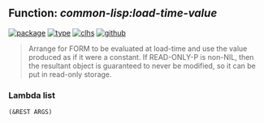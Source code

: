 ## Function: ***common-lisp:load-time-value***
[![package](https://img.shields.io/badge/Package-COMMON--LISP-5f9ea0.svg?style=social&colorA=999999)](../) [![type](https://img.shields.io/badge/Type-Function-5f9ea0.svg?style=social&colorA=999999)](../#function) [![clhs](https://img.shields.io/badge/CLHS-LOAD--TIME--VALUE-5f9ea0.svg?style=social&colorA=999999)](http://www.lispworks.com/documentation/HyperSpec/Body/s_ld_tim.htm) [![github](https://img.shields.io/badge/GitHub-View_the_source-5f9ea0.svg?style=social&colorA=999999&logo=github)](https://github.com/sbcl/sbcl/blob/master/src/compiler/info-functions.lisp/) 

> Arrange for FORM to be evaluated at load-time and use the value produced as
> if it were a constant. If READ-ONLY-P is non-NIL, then the resultant object is
> guaranteed to never be modified, so it can be put in read-only storage.

### Lambda list
```
(&REST ARGS)
```
